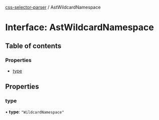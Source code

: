 [css-selector-parser](../README.md) / AstWildcardNamespace

# Interface: AstWildcardNamespace

## Table of contents

### Properties

- [type](AstWildcardNamespace.md#type)

## Properties

### type

• **type**: ``"WildcardNamespace"``
